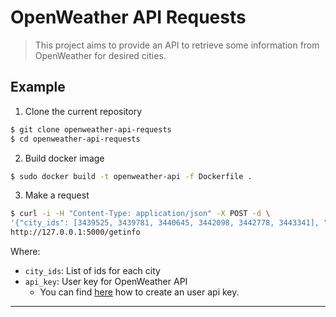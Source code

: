 # OpenWeather API Requests
> This project aims to provide an API to retrieve some information from OpenWeather for desired cities.

## Example
1. Clone the current repository
```bash
$ git clone openweather-api-requests
$ cd openweather-api-requests
```

2. Build docker image
```bash
$ sudo docker build -t openweather-api -f Dockerfile .
```

3. Make a request
```bash
$ curl -i -H "Content-Type: application/json" -X POST -d \
'{"city_ids": [3439525, 3439781, 3440645, 3442098, 3442778, 3443341], "api_key": "AAAAAAAAAAAAA"}' \
http://127.0.0.1:5000/getinfo
```
Where:
- `city_ids`: List of ids for each city
- `api_key`: User key for OpenWeather API
    - You can find [here](https://openweathermap.org/appid) how to create an user api key.
 ---
